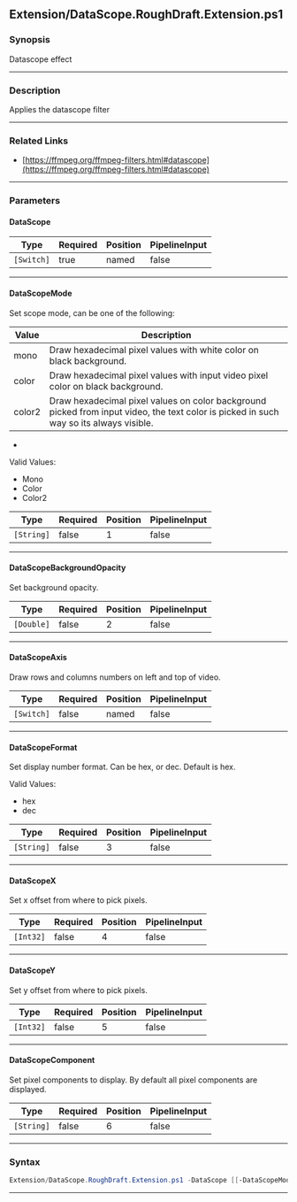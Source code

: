 
Extension/DataScope.RoughDraft.Extension.ps1
--------------------------------------------
### Synopsis
Datascope effect

---
### Description

Applies the datascope filter

---
### Related Links
* [https://ffmpeg.org/ffmpeg-filters.html#datascope](https://ffmpeg.org/ffmpeg-filters.html#datascope)



---
### Parameters
#### **DataScope**




|Type      |Required|Position|PipelineInput|
|----------|--------|--------|-------------|
|`[Switch]`|true    |named   |false        |



---
#### **DataScopeMode**

Set scope mode, can be one of the following:

|Value|Description|
|-----|-----------| 
|mono |Draw hexadecimal pixel values with white color on black background.|
|color |Draw hexadecimal pixel values with input video pixel color on black background.|
|color2 |Draw hexadecimal pixel values on color background picked from input video, the text color is picked in such way so its always visible.|
*



Valid Values:

* Mono
* Color
* Color2






|Type      |Required|Position|PipelineInput|
|----------|--------|--------|-------------|
|`[String]`|false   |1       |false        |



---
#### **DataScopeBackgroundOpacity**

Set background opacity.






|Type      |Required|Position|PipelineInput|
|----------|--------|--------|-------------|
|`[Double]`|false   |2       |false        |



---
#### **DataScopeAxis**

Draw rows and columns numbers on left and top of video.






|Type      |Required|Position|PipelineInput|
|----------|--------|--------|-------------|
|`[Switch]`|false   |named   |false        |



---
#### **DataScopeFormat**

Set display number format. Can be hex, or dec. Default is hex.



Valid Values:

* hex
* dec






|Type      |Required|Position|PipelineInput|
|----------|--------|--------|-------------|
|`[String]`|false   |3       |false        |



---
#### **DataScopeX**

Set x offset from where to pick pixels.






|Type     |Required|Position|PipelineInput|
|---------|--------|--------|-------------|
|`[Int32]`|false   |4       |false        |



---
#### **DataScopeY**

Set y offset from where to pick pixels.






|Type     |Required|Position|PipelineInput|
|---------|--------|--------|-------------|
|`[Int32]`|false   |5       |false        |



---
#### **DataScopeComponent**

Set pixel components to display. By default all pixel components are displayed.






|Type      |Required|Position|PipelineInput|
|----------|--------|--------|-------------|
|`[String]`|false   |6       |false        |



---
### Syntax
```PowerShell
Extension/DataScope.RoughDraft.Extension.ps1 -DataScope [[-DataScopeMode] <String>] [[-DataScopeBackgroundOpacity] <Double>] [-DataScopeAxis] [[-DataScopeFormat] <String>] [[-DataScopeX] <Int32>] [[-DataScopeY] <Int32>] [[-DataScopeComponent] <String>] [<CommonParameters>]
```
---




